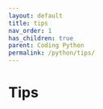 ```yaml
---
layout: default
title: tips
nav_order: 1
has_children: true
parent: Coding Python
permalink: /python/tips/
---
```


# Tips
